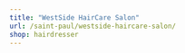 ```yaml
---
title: "WestSide HairCare Salon"
url: /saint-paul/westside-haircare-salon/
shop: hairdresser
---
```

